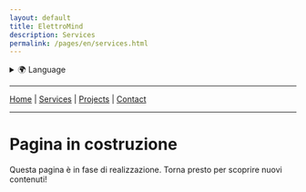```yaml
---
layout: default
title: ElettroMind
description: Services
permalink: /pages/en/services.html
---
```


<details>
  <summary>🌍 Language</summary>
  <ul>
    <li><a href="/pages/it/servizi.html">🇮🇹 Italiano</a></li>
    <li><a href="/pages/en/services.html">🇬🇧 English</a></li>
  </ul>
</details>

***

[Home](/pages/en/index.html) | [Services](/pages/en/services.html) | [Projects](/pages/en/projects.html) | [Contact](/pages/en/contacts.html)

***

# Pagina in costruzione

Questa pagina è in fase di realizzazione. Torna presto per scoprire nuovi contenuti!
